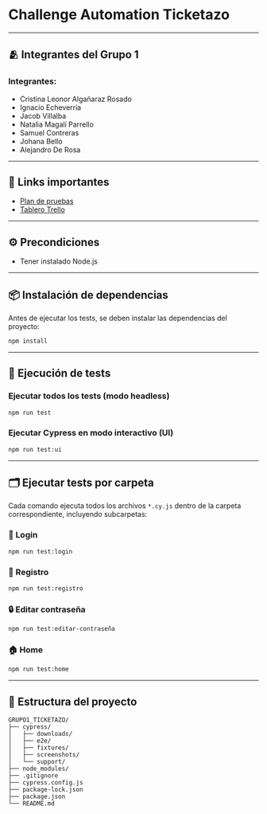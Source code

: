 # Challenge Automation Ticketazo

---
## 🫂 Integrantes del Grupo 1

### Integrantes:
- Cristina Leonor Algañaraz Rosado
- Ignacio Echeverría
- Jacob Villalba
- Natalia Magalí Parrello
- Samuel Contreras
- Johana Bello
- Alejandro De Rosa

---
 ## 🔗 Links importantes

 - [Plan de pruebas](https://docs.google.com/spreadsheets/d/1_5qwo6nVrtXZHWnojg7wIpEdOrKMVNm-/edit?gid=1761268626#gid=1761268626)
- [Tablero Trello](https://trello.com/invite/b/688169322314236178e8b999/ATTI317bebca1227cd14fcde0b790aeabc7094959EC3/grupo-1-ticketazo)


---

## ⚙️ Precondiciones

- Tener instalado Node.js 

---

## 📦 Instalación de dependencias

Antes de ejecutar los tests, se  deben instalar las dependencias del proyecto:

```bash
npm install
```

---

## 🚀 Ejecución de tests

### Ejecutar **todos** los tests (modo headless)

```bash
npm run test
```

### Ejecutar Cypress en modo interactivo (UI)

```bash
npm run test:ui
```

---

## 🗂️ Ejecutar tests por carpeta

Cada comando ejecuta todos los archivos `*.cy.js` dentro de la carpeta correspondiente, incluyendo subcarpetas:

### 🔐 Login

```bash
npm run test:login
```

### 📝 Registro

```bash
npm run test:registro
```

### 🔒 Editar contraseña

```bash
npm run test:editar-contraseña
```

### 🏠 Home

```bash
npm run test:home
```

---

## 📁 Estructura del proyecto

```
GRUPO1_TICKETAZO/
├── cypress/
│   ├── downloads/
│   ├── e2e/
│   ├── fixtures/
│   ├── screenshots/
│   └── support/
├── node_modules/
├── .gitignore
├── cypress.config.js
├── package-lock.json
├── package.json
└── README.md
```
